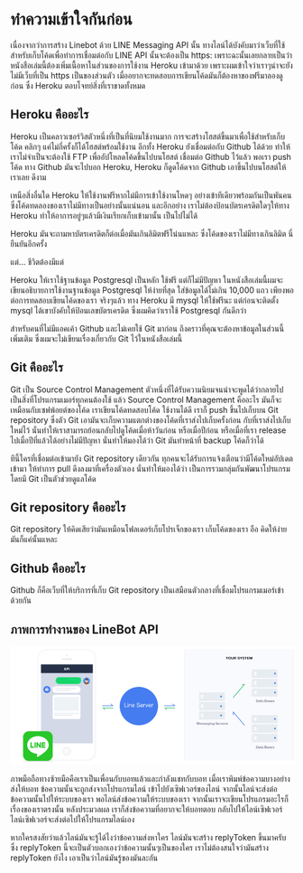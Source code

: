 # ทำความเข้าใจกันก่อน

เนื่องจากว่าการสร้าง Linebot ด้วย LINE Messaging API นั้น ทางไลน์ได้บังคับมาว่าเว็บที่ใช้สำหรับเก็บโค้ดเพื่อทำการเชื่อมต่อกับ LINE API นั้นจะต้องเป็น https: เพราะฉะนั้นเลยกลายเป็นว่า หนังสือเล่มนี้ต้องเพิ่มเนื้อหาในส่วนของการใช้งาน Heroku เข้ามาด้วย เพราะผมเข้าใจว่าเราๆน่าจะยังไม่มีเว็บที่เป็น https เป็นของส่วนตัว เมื่ออยากจะทดสอบการเขียนโค้ดมันก็ต้องหาของฟรีมาลองดูก่อน ซึ่ง Heroku ตอบโจทย์สิ่งที่เราขาดทั้งหมด

## Heroku คืออะไร

Heroku เป็นคลาวเซอร์วิสตัวหนึ่งที่เป็นที่นิยมใช้งานมาก การจะสร้างโฮสต์ขึ้นมาเพื่อใช้สำหรับเก็บโค้ด คลิกๆ แค่ไม่กี่ครั้งก็ได้โฮสต์พร้อมใช้งาน อีกทั้ง Heroku ยังเชื่อมต่อกับ Github ได้ด้วย ทำให้เราไม่จำเป็นจะต้องใช้ FTP เพื่ออัปโหลดโค้ดขึ้นไปบนโฮสต์ เชื่อมต่อ Github ไว้แล้ว พอเรา push โค้ด ทาง Github มันจะไปบอก Heroku, Heroku ก็ดูดโค้ดจาก Github เอาขึ้นไปบนโฮสต์ให้เราเลย ดีงาม

เหนือสิ่งอื่นใด Heroku ให้ใช้งานฟรีหากไม่มีการเข้าใช้งานโหดๆ อย่างเข้าทีเดียวพร้อมกันเป็นพันคน ซึ่งโค้ดทดลองของเราไม่มีทางเป็นอย่างนั้นแน่นอน และอีกอย่าง เราไม่ต้องป้อนบัตรเครดิตใดๆให้ทาง Heroku ทำให้อาการอยู่ๆแล้วมีเงินเรียกเก็บเข้ามานั้น เป็นไปไม่ได้

Heroku มันจะถามหาบัตรเครดิตก็ต่อเมื่อมันเกินลิมิตฟรีโน่นแหละ ซึ่งโค้ดของเราไม่มีทางเกินลิมิต นี่ยืนยันอีกครั้ง

แต่... ชีวิตต้องมีแต่

Heroku ให้เราใช้ฐานข้อมูล Postgresql เป็นหลัก ใช้ฟรี แต่ก็ไม่มีปัญหา ในหนังสือเล่มนี้ผมจะเขียนอธิบายการใช้งานฐานข้อมูล Postgresql ให้ง่ายที่สุด ใส่ข้อมูลได้ไม่เกิน 10,000 แถว เพียงพอต่อการทดสอบเขียนโค้ดของเรา จริงๆแล้ว ทาง Heroku มี mysql ให้ใช้ฟรีนะ แต่ก่อนจะติดตั้ง mysql ได้เขาบังคับให้ป้อนเลขบัตรเครดิต ซึ่งผมคิดว่าเราใช้ Postgresql กันดีกว่า

สำหรับคนที่ไม่มีแอคเค้า Github และไม่เคยใช้ Git มาก่อน ถึงคราวที่คุณจะต้องหาข้อมูลในส่วนนี้เพิ่มเติม ซึ่งผมจะไม่เขียนเรื่องเกี่ยวกับ Git ไว้ในหนังสือเล่มนี้

## Git คืออะไร

Git เป็น Source Control Management ตัวหนึ่งที่ได้รับความนิยมจนน่าจะพูดได้ว่ากลายไปเป็นสิ่งที่โปรแกรมเมอร์ทุกคนต้องใช้ แล้ว Source Control Management คืออะไร มันก็จะเหมือนกับเซฟพ้อยต์ของโค้ด  เราเขียนโค้ดทดสอบโค้ด ใช้งานได้ดี เราก็ push ขึ้นไปเก็บบน Git repository ซึ่งตัว Git เอามันจะเก็บความแตกต่างของโค้ดที่เราส่งไปเก็บครั้งก่อน กับที่เราส่งไปเก็บใหม่ไว้ นั่นทำให้เราสามารถย้อนกลับไปดูโค้ดเมื่อห้าวันก่อน หรือเมื่อปีก่อน หรือเมื่อที่เรา release ไปเมื่อปีที่แล้วได้อย่างไม่มีปัญหา  นั่นทำให้มองได้ว่า Git มันทำหน้าที่ backup โค้ดก็ว่าได้

ทีนี้ใครที่เชื่อมต่อเข้ามายัง Git repository เดียวกัน ทุกคนจะได้รับการแจ้งเตือนว่ามีโค้ดใหม่อัปเดตเข้ามา ให้ทำการ pull ดึงลงมาที่เครื่องตัวเอง นั่นทำให้มองได้ว่า เป็นการรวมกลุ่มกันพัฒนาโปรแกรม โดยมี Git เป็นตัวช่วยดูแลโค้ด

## Git repository คืออะไร

Git repository ให้คิดเสียว่ามันเหมือนโฟลเดอร์เก็บโปรเจ็กของเรา เก็บโค้ดของเรา อือ คิดให้ง่ายมันก็แค่นั้นแหละ

## Github คืออะไร

Github ก็คือเว็บที่ให้บริการที่เก็บ Git repository เป็นเสมือนตัวกลางที่เชื่อมโปรแกรมเมอร์เข้าด้วยกัน

## ภาพการทำงานของ LineBot API

![](/assets/msgapi-figure1.png)

ภาพมือถือทางซ้ายมือคือเราเป็นเพื่อนกับบอทแล้วและกำลังแชทกับบอท เมื่อเราพิมพ์ข้อความบางอย่างส่งให้บอท ข้อความนั้นจะถูกส่งจากโปรแกรมไลน์ เข้าไปยังเซิฟเวอร์ของไลน์ จากนั้นไลน์จะส่งต่อข้อความนั้นไปให้ระบบของเรา  พอไลน์ส่งข้อความให้ระบบของเรา จากนั้นเราจะเขียนโปรแกรมอะไรก็เรื่องของเราตรงนั้น หลังประมวลผล เราก็ส่งข้อความที่อยากจะให้บอทตอบ กลับไปให้ไลน์เซิฟเวอร์ ไลน์เซิฟเวอร์จะส่งต่อไปให้โปรแกรมไลน์เอง

หากใครสงสัยว่าแล้วไลน์มันจะรู้ได้ไงว่าข้อความส่งหาใคร  ไลน์มันจะสร้าง replyToken ขึ้นมาครับ ซึ่ง replyToken นี้จะเป็นตัวบอกเองว่าข้อความนั้นๆเป็นของใคร  เราไม่ต้องสนใจว่ามันสร้าง replyToken ยังไง เอาเป็นว่าไลน์มันรู้ของมันละกัน


